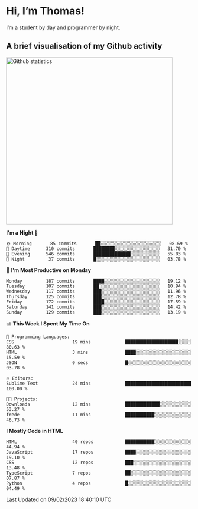 # Hi, I’m Thomas!
I’m a student by day and programmer by night.

## A brief visualisation of my Github activity

<img title="My Github statistics" alt="Github statistics" width="450px" src="https://github-readme-stats.vercel.app/api?username=thomasrettig&show_icons=true&include_all_commits=true&count_private=true&&hide=issues&theme=tokyonight&border_radius=6px"/>

<!--START_SECTION:waka-->
**I'm a Night 🦉** 

```text
🌞 Morning       85 commits       ██░░░░░░░░░░░░░░░░░░░░░░░   08.69 % 
🌆 Daytime      310 commits       ████████░░░░░░░░░░░░░░░░░   31.70 % 
🌃 Evening      546 commits       ██████████████░░░░░░░░░░░   55.83 % 
🌙 Night         37 commits       █░░░░░░░░░░░░░░░░░░░░░░░░   03.78 % 

```
📅 **I'm Most Productive on Monday** 

```text
Monday         187 commits       ████░░░░░░░░░░░░░░░░░░░░░   19.12 % 
Tuesday        107 commits       ██░░░░░░░░░░░░░░░░░░░░░░░   10.94 % 
Wednesday      117 commits       ███░░░░░░░░░░░░░░░░░░░░░░   11.96 % 
Thursday       125 commits       ███░░░░░░░░░░░░░░░░░░░░░░   12.78 % 
Friday         172 commits       ████░░░░░░░░░░░░░░░░░░░░░   17.59 % 
Saturday       141 commits       ███░░░░░░░░░░░░░░░░░░░░░░   14.42 % 
Sunday         129 commits       ███░░░░░░░░░░░░░░░░░░░░░░   13.19 % 

```


📊 **This Week I Spent My Time On** 

```text
💬 Programming Languages: 
CSS                      19 mins             ████████████████████░░░░░   80.63 % 
HTML                     3 mins              ████░░░░░░░░░░░░░░░░░░░░░   15.59 % 
JSON                     0 secs              █░░░░░░░░░░░░░░░░░░░░░░░░   03.78 % 

🔥 Editors: 
Sublime Text             24 mins             █████████████████████████   100.00 % 

🐱‍💻 Projects: 
Downloads                12 mins             █████████████░░░░░░░░░░░░   53.27 % 
frede                    11 mins             ███████████░░░░░░░░░░░░░░   46.73 % 

```

**I Mostly Code in HTML** 

```text
HTML                     40 repos            ███████████░░░░░░░░░░░░░░   44.94 % 
JavaScript               17 repos            ████░░░░░░░░░░░░░░░░░░░░░   19.10 % 
CSS                      12 repos            ███░░░░░░░░░░░░░░░░░░░░░░   13.48 % 
TypeScript               7 repos             ██░░░░░░░░░░░░░░░░░░░░░░░   07.87 % 
Python                   4 repos             █░░░░░░░░░░░░░░░░░░░░░░░░   04.49 % 

```



 Last Updated on 09/02/2023 18:40:10 UTC
<!--END_SECTION:waka-->
